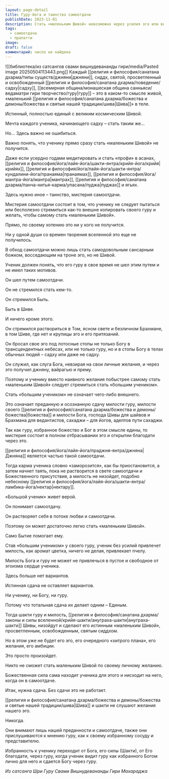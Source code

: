 ```yaml
---
layout: page-detail
title: Гуру-йога и таинство самоотдачи
publishDate: 2023-11-01
description: Стать «маленьким Шивой» невозможно через усилия эго или внешнее подражание – только через мистерию самоотдачи, преданность и полную сдачу милости гуру и Божественного. Истинный путь – стать «большим учеником», растворяя эго в потоке любви и веры, что привлекает милость и ведет к просветлению. Только тотальная сдача делает ученика единым с гуру, Богом и шакти, и тогда просветление происходит естественно, без амбиций и личных желаний.
tags:
  - самоотдача
  - прапатти
image: 
draft: false
комментарий: число не найдена
---
```

![[библиотека/из сатсангов свами вишнудевананды гири/media/Pasted image 20250504113443.png]] 
 Каждый [[религия и философия/санатана дхарма/типы существ/джняни|джняни]], сиддх, святой, просветленный и освобожденный [[религия и философия/санатана дхарма/поведение/садху|садху]], [[всемирная община/монашеская община санньяси/ведаматри гири творчество/гуру|гуру]] – это в каком-то смысле живой, «маленький [[религия и философия/санатана дхарма/божества и демоны/божества и святые нашей традиции/шива|Шива]]» в теле.

 Истинный, полностью единый с великим космическим Шивой.

 Мечта каждого ученика, начинающего садху – стать таким же…

 Но… Здесь важно не ошибиться.

 Важно понять, что ученику прямо сразу стать «маленьким Шивой» не получится.

 Даже если усердно годами медитировать и стать «профи» в асанах, [[религия и философия/йога/лайя-йога/шакти-янтра/крийя-йога/крийя|крийях]], [[религия и философия/йога/лайя-йога/шакти-янтра/кундалини-йога/пранаяма|пранаямах]], [[религия и философия/йога/мантра-йога/мантра|мантрах]], [[религия и философия/санатана дхарма/панча-нитья-карма/упасана/пуджа|пуджах]] и ягьях.

 Здесь нужно иное – таинство, мистерия самоотдачи.

 Мистерия самоотдачи состоит в том, что ученику не следует пытаться или бесполезно стремиться как-то внешне копировать своего гуру и желать, чтобы самому стать «маленьким Шивой».

 Прямо, по своему хотению это ни у кого не получится.

 Ни у одной души со времен творения вселенной это еще не получилось.

 В обход самоотдачи можно лишь стать самодовольным сансарным божком, восседающим на троне эго, но не Шивой.

 Ученик должен понять, что его гуру в свое время не шел этим путем и не имел таких мотивов.

 Он шел путем самоотдачи.

 Он не стремился стать кем-то.

 Он стремился Быть.

 Быть в Шиве.

 И ничего кроме этого.

 Он стремился раствориться в Том, ясном свете и безличном Брахмане, в том Шиве, где нет и крупицы эго и его притязаний.

 Он бросал свое эго под лотосные стопы не только Богу в трансцендентных небесах, или не только гуру, но и в стопы Богу в телах обычных людей – садху или даже не садху.

 Он служил, как слуга Бога, невзирая на свои личные желания, и через это получил джняну, вайрагью и прему.

 Поэтому и ученику вместо наивного желания побыстрее самому стать «маленьким Шивой» следует стремиться стать «большим учеником».

 Стать «большим учеником» не означает чего-либо внешнего.

 Это означает преданную и осознанную сдачу милости гуру, милости своего [[религия и философия/санатана дхарма/божества и демоны/божества|божества]] и милости Бога, господа Шивы для шайвов и Брахмана для ведантистов, сахаджи – для йогов, адептов пути сахаджи.

 Так как гуру, избранное божество и Бог в этом смысле едины, то мистерия состоит в полном отбрасывании эго и открытии благодати через это.

 [[религия и философия/йога/лайя-йога/праджня-янтра/джняна|Джняна]] является частью такой самоотдачи.

 Тогда карма ученика словно «заморозится», как бы приостановится, а затем начнет таять, пока не растворится в свете самоотдачи и Божественного присутствия, а милость не низойдет, подобно небесному [[религия и философия/йога/лайя-йога/шакти-янтра/ламбика-йога/нектар|нектару]].

 «Большой ученик» живет верой.

 Он понимает самоотдачу.

 Он растворяет себя в потоке любви и самоотдачи.

 Поэтому он может достаточно легко стать «маленьким Шивой».

 Само Бытие помогает ему.

 Став «большим учеником» у своего гуру, ученик без усилий привлечет милость, как аромат цветка, ничего не делая, привлекает пчелу.

 Милость Бога и гуру не может не привлечься в пустое и свободное от эгоизма сердце ученика.

 Здесь больше нет вариантов.

 Истинная сдача не оставляет вариантов.

 Ни ученику, ни Богу, ни гуру.

 Потому что тотальная сдача их делает одним – Единым.

 Тогда шакти гуру и милость, [[религия и философия/санатана дхарма/законы и силы вселенной/крийя-шакти/ануграха-шакти|ануграха-шакти]] Шивы, низойдут и сделают его истинным «маленьким Шивой», просветленным, освобожденным, святым сиддхом.

 Но в этом уже не будет его эго, его очередного «хитрого плана», его желания, его амбиции.

 Это просто произойдет.

 Никто не сможет стать маленьким Шивой по своему личному желанию.

 Божественная сила сама находит ученика для этого и нисходит на него, когда он в самоотдаче.

 Итак, нужна сдача. Без сдачи это не работает.

 [[религия и философия/санатана дхарма/божества и демоны/божества и святые нашей традиции/шива|Шива]] и шакти не слушают желания нашего эго.

 Никогда.

 Они внимают лишь нашей преданности и самоотдаче, также они прислушиваются к мнению гуру, как к своему избранному сосуду и представителю.

 Избранность к ученику переходит от Бога, его силы (Шакти), от Его благодати, через гуру, когда ученик видит гуру как избранного Богом лично для него и сдается Богу через гуру.

*Из сатсанга Шри Гуру Свами Вишнудевананды Гири Махараджа*
